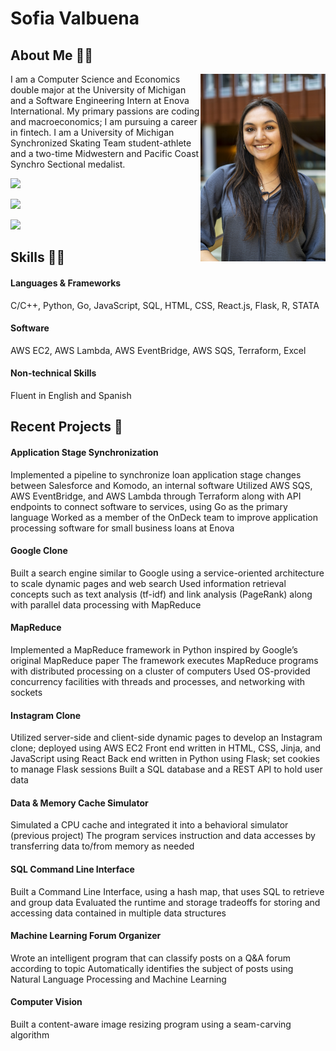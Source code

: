 # Sofia Valbuena

<h2>About Me 💁‍♀️</h2>

<img src="MBWHeadshots23.jpg" alt="headshot" align="right" width="200">

I am a Computer Science and Economics double major at the University of Michigan and a Software Engineering Intern at Enova International. My primary passions are coding and macroeconomics; I am pursuing a career in fintech. I am a University of Michigan Synchronized Skating Team student-athlete and a two-time Midwestern and Pacific Coast Synchro Sectional medalist.


<p>
  <a href="sofiavalb03@gmail.com" Email/a>
</p>

<p>
<a href="https://www.linkedin.com/in/sofiavalb/">
<img src="https://img.shields.io/badge/LinkedIn-sofiavalb-blue">
</a>
</p>

<p>
<a href="https://github.com/sofiavalb/insta485">
<img src="https://img.shields.io/badge/Instagram%20Clone%20Project-8A2BE2">
</a>
</p>

<p>
<a href="https://github.com/sofiavalb/ask485">
<img src="https://img.shields.io/badge/Google%20Clone%20Project-8A2BE2">
</a>
</p>

## Skills 👨‍💻
<p><h4>Languages & Frameworks</h4> C/C++, Python, Go, JavaScript, SQL, HTML, CSS, React.js, Flask, R, STATA</p>
<p><h4>Software</h4> AWS EC2, AWS Lambda, AWS EventBridge, AWS SQS, Terraform, Excel</p>
<p><h4>Non-technical Skills</h4> Fluent in English and Spanish</p>

## Recent Projects 🔧
<h4>Application Stage Synchronization</h4>
Implemented a pipeline to synchronize loan application stage changes between Salesforce and Komodo, an internal software
Utilized AWS SQS, AWS EventBridge, and AWS Lambda through Terraform along with API endpoints to connect software to services, using Go as the primary language
Worked as a member of the OnDeck team to improve application processing software for small business loans at Enova 

<h4>Google Clone</h4>
Built a search engine similar to Google using a service-oriented architecture to scale dynamic pages and web search
Used information retrieval concepts such as text analysis (tf-idf) and link analysis (PageRank) along with parallel data processing with MapReduce    

<h4>MapReduce</h4>
Implemented a MapReduce framework in Python inspired by Google’s original MapReduce paper
The framework executes MapReduce programs with distributed processing on a cluster of computers
Used OS-provided concurrency facilities with threads and processes, and networking with sockets

<h4>Instagram Clone</h4>
Utilized server-side and client-side dynamic pages to develop an Instagram clone; deployed using AWS EC2
Front end written in HTML, CSS, Jinja, and JavaScript using React
Back end written in Python using Flask; set cookies to manage Flask sessions
Built a SQL database and a REST API to hold user data

<h4>Data & Memory Cache Simulator</h4>
Simulated a CPU cache and integrated it into a behavioral simulator (previous project)
The program services instruction and data accesses by transferring data to/from memory as needed 

<h4>SQL Command Line Interface</h4>
Built a Command Line Interface, using a hash map, that uses SQL to retrieve and group data
Evaluated the runtime and storage tradeoffs for storing and accessing data contained in multiple data structures

<h4>Machine Learning Forum Organizer</h4>
Wrote an intelligent program that can classify posts on a Q&A forum according to topic
Automatically identifies the subject of posts using Natural Language Processing and Machine Learning

<h4>Computer Vision</h4>
Built a content-aware image resizing program using a seam-carving algorithm
